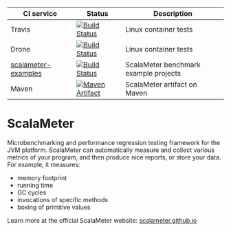 
CI service | Status | Description
-----------|--------|------------
Travis | [![Build Status](https://travis-ci.org/scalameter/scalameter.png?branch=master)](https://travis-ci.org/scalameter/scalameter) | Linux container tests
Drone | [![Build Status](http://ci.storm-enroute.com:443/api/badges/scalameter/scalameter/status.svg)](http://ci.storm-enroute.com:443/scalameter/scalameter) | Linux container tests
[scalameter-examples](https://github.com/scalameter/scalameter-examples) | [![Build Status](https://travis-ci.org/scalameter/scalameter-examples.svg?branch=master)](https://travis-ci.org/scalameter/scalameter-examples) | ScalaMeter benchmark example projects
Maven | [![Maven Artifact](https://img.shields.io/maven-central/v/com.storm-enroute/scalameter_2.11.svg)](http://mvnrepository.com/artifact/com.storm-enroute/scalameter_2.11) | ScalaMeter artifact on Maven

ScalaMeter
==========

Microbenchmarking and performance regression testing framework for the JVM platform.
ScalaMeter can automatically measure and collect various metrics of your program,
and then produce nice reports, or store your data.
For example, it measures:

- memory footprint
- running time
- GC cycles
- invocations of specific methods
- boxing of primitive values

Learn more at the official ScalaMeter website:
[scalameter.github.io](http://scalameter.github.io)

